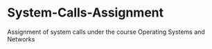 # System-Calls-Assignment
Assignment of system calls under the course Operating Systems and Networks

